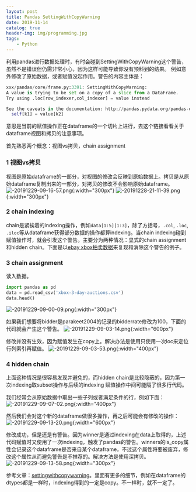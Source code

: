 ```yaml
---
layout: post
title: Pandas SettingWithCopyWarning
date: 2019-11-14
catalog: true
header-img: img/programming.jpg
tags:
    - Python
---
```


利用pandas进行数据处理时，有时会碰到SettingWithCopyWarning这个警告，虽然不是错误但仍需非常小心，因为这样可能导致你没有预料到的结果。
例如意外修改了原始数据，或者赋值没起作用。警告的内容主体是：
```python
xxx/pandas/core/frame.py:3391: SettingWithCopyWarning: 
A value is trying to be set on a copy of a slice from a DataFrame.
Try using .loc[row_indexer,col_indexer] = value instead

See the caveats in the documentation: http://pandas.pydata.org/pandas-docs/stable/indexing.html#indexing-view-versus-copy
  self[k1] = value[k2]
```
意思是当前的赋值操作正在dataframe的一个切片上进行，去这个链接看看关于dataframe视图和拷贝的注意事项。

首先熟悉两个概念：视图vs拷贝，chain assignment
### 1 视图vs拷贝

视图是原始dataframe的一部分，对视图的修改会反映到原始数据上。拷贝是从原始dataframe复制出来的一部分，对拷贝的修改不会影响原始dataframe。
![-20191229-09-16-57.png](https://blog-data.oss-cn-beijing.aliyuncs.com/img/-20191229-09-16-57.png){:width="300px"}
![-20191228-21-11-39.png](https://blog-data.oss-cn-beijing.aliyuncs.com/img/-20191228-21-11-39.png){:width="300px"}

### 2 chain indexing
chain是紧挨着的indexing操作，例如`data[1:5][1:3]`，除了方括号，`.col`, `.loc`, `.iloc`等从dataframe获得部分数据的操作都算indexing。当chain indexing碰到赋值操作时，就会引发这个警告。主要分为两种情况：显式的chain assignment和hidden chain。下面是以[ebay xbox拍卖数据](http://www.modelingonlineauctions.com/datasets/Xbox%203-day%20auctions.csv?attredirects=0&d=1)来复现和消除这个警告的例子。

### 3 chain assignment
读入数据。
```python
import pandas as pd
data = pd.read_csv('xbox-3-day-auctions.csv')
data.head()
```
![-20191229-09-00-09.png](https://blog-data.oss-cn-beijing.aliyuncs.com/img/-20191229-09-00-09.png){:width="300px"}

如果我们想要将bidder是parakeet2004的记录的bidderrate修改为100，下面的代码就会产生这个警告。
![-20191229-09-03-14.png](https://blog-data.oss-cn-beijing.aliyuncs.com/img/-20191229-09-03-14.png){:width="600px"}

修改并没有生效，因为赋值发生在copy上。解决办法是使用只使用一次loc来定位行列索引再赋值。
![-20191229-09-03-53.png](https://blog-data.oss-cn-beijing.aliyuncs.com/img/-20191229-09-03-53.png){:width="400px"}

### 4 hidden chain
上面这种情况是很容易发现并避免的，而hidden chain是比较隐蔽的，因为第一次indexing取subset操作与后续的indexing 赋值操作中间可能隔了很多行代码。

我们经常会从原始数据中取出一些子列或者满足条件的行，例如下面：
![-20191229-09-07-02.png](https://blog-data.oss-cn-beijing.aliyuncs.com/img/-20191229-09-07-02.png){:width="400px"}

然后我们会对这个新的dataframe做很多操作，再之后可能会有修改的操作：
![-20191229-09-13-20.png](https://blog-data.oss-cn-beijing.aliyuncs.com/img/-20191229-09-13-20.png){:width="600px"}

修改成功，但是还是有警告。因为winner是通过indexing在data上取得的，上述代码赋值时又使用了一次indexing，触发了pandas的警告。winners的is_copy属性会记录这个dataframe是否来自某个dataframe，不过这个属性将要被废弃，修改这个属性从而避免警告是不推荐的。解决方法是使用深拷贝。
![-20191229-09-13-58.png](https://blog-data.oss-cn-beijing.aliyuncs.com/img/-20191229-09-13-58.png){:width="300px"}


参考文章：[settingwithcopywarning](https://www.dataquest.io/blog/settingwithcopywarning/)。里面有更多的细节，例如在dataframe的dtypes都是一样时，indexing得到的一定是copy。不一样时，就不一定了。